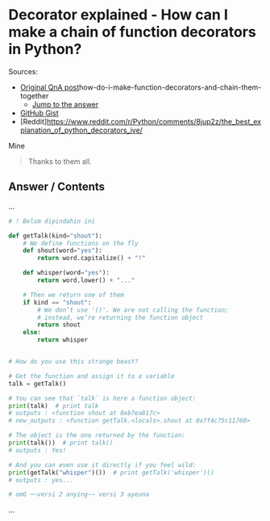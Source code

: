 # Decorator explained - How can I make a chain of function decorators in Python?

Sources:
- [Original QnA post](https://stackoverflow.com/questions/739654/)how-do-i-make-function-decorators-and-chain-them-together
  - [Jump to the answer](https://stackoverflow.com/a/1594484)
- [GitHub Gist](https://gist.github.com/Zearin/2f40b7b9cfc51132851a)
- [Reddit]https://www.reddit.com/r/Python/comments/8jup2z/the_best_explanation_of_python_decorators_ive/

Mine
> Thanks to them all.

## Answer / Contents

...

```python
# ! Belum dipindahin ini

def getTalk(kind="shout"):
    # We define functions on the fly
    def shout(word="yes"):
        return word.capitalize() + "!"

    def whisper(word="yes"):
        return word.lower() + "..."

    # Then we return one of them
    if kind == "shout":
        # We don’t use '()'. We are not calling the function;
        # instead, we’re returning the function object
        return shout
    else:
        return whisper


# How do you use this strange beast?

# Get the function and assign it to a variable
talk = getTalk()

# You can see that `talk` is here a function object:
print(talk)  # print talk
# outputs : <function shout at 0xb7ea817c>
# new_outputs : <function getTalk.<locals>.shout at 0x7f4c75c11760>

# The object is the one returned by the function:
print(talk())  # print talk()
# outputs : Yes!

# And you can even use it directly if you feel wild:
print(getTalk("whisper")())  # print getTalk('whisper')()
# outputs : yes...

# omG ~~versi 2 anying~~ versi 3 ayeuna
```

...
